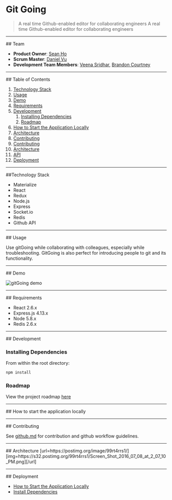 # Git Going
> A real time Github-enabled editor for collaborating engineers
A real time Github-enabled editor for collaborating engineers

<hr>
## Team

  - __Product Owner__: [Sean Ho](https://github.com/seanhho)
  - __Scrum Master__: [Daniel Vu](https://github.com/d-vu)
  - __Development Team Members__: [Veena Sridhar](https://github.com/veena-sridhar), [Brandon Courtney](https://github.com/bcourtney5965)

<hr>
## Table of Contents

1. [Technology Stack](#technology-stack)
1. [Usage](#usage)
1. [Demo](#demo)
1. [Requirements](#requirements)
1. [Development](#development)
    1. [Installing Dependencies](#installing-dependencies)
    1. [Roadmap](#roadmap)
1. [How to Start the Application Locally](#How-to-start-the-application-locally)
1. [Architecture](#architecture)
1. [Contributing](#contributing)
1. [Contributing](#contributing)
1. [Architecture](#architecture)
1. [API](#api)
1. [Deployment](#deployment)

<hr>
##Technology Stack

- Materialize
- React
- Redux
- Node.js
- Express
- Socket.io
- Redis
- Github API

<hr>
## Usage

Use gitGoing while collaborating with colleagues, especially while troubleshooting.  GitGoing is also perfect for introducing people to git and its functionality.  

<hr>
## Demo

![gitGoing demo](https://i.makeagif.com/media/7-08-2016/cMGTgq.gif)


<hr>
## Requirements

- React 2.6.x
- Express.js 4.13.x
- Node 5.8.x
- Redis 2.6.x

<hr>
## Development

### Installing Dependencies

From within the root directory:

```sh
npm install
```

### Roadmap

View the project roadmap [here](https://github.com/Devtool-Labs/gitGoing/issues)

<hr>
## How to start the application locally

<hr>
## Contributing

See [github.md](github.md) for contribution and github workflow guidelines.

<hr>
## Architecture
[url=https://postimg.org/image/99rt4rrs1/][img=https://s32.postimg.org/99rt4rrs1/Screen_Shot_2016_07_08_at_2_07_10_PM.png][/url]

<hr>
## Deployment


* [How to Start the Application Locally](#How-to-start-the-application-locally)
* [Install Dependencies](#Install-dependencies)

